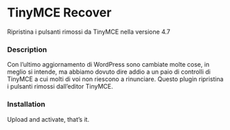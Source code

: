 # TinyMCE Recover
Ripristina i pulsanti rimossi da TinyMCE nella versione 4.7

### Description
Con l’ultimo aggiornamento di WordPress sono cambiate molte cose, in meglio si intende, ma abbiamo dovuto dire addio a un paio di controlli di TinyMCE a cui molti di voi non riescono a rinunciare.
Questo plugin ripristina i pulsanti rimossi dall’editor TinyMCE.

### Installation
Upload and activate, that’s it.